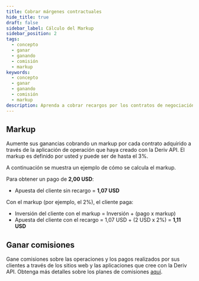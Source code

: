```yaml
---
title: Cobrar márgenes contractuales
hide_title: true
draft: false
sidebar_label: Cálculo del Markup
sidebar_position: 2
tags:
  - concepto
  - ganar
  - ganando
  - comisión
  - markup
keywords:
  - concepto
  - ganar
  - ganando
  - comisión
  - markup
description: Aprenda a cobrar recargos por los contratos de negociación adquiridos a través de su aplicación de negociación.
---
```


## Markup

Aumente sus ganancias cobrando un markup por cada contrato adquirido a través de la aplicación de operación que haya creado con la Deriv API. El markup es definido por usted y puede ser de hasta el 3%.

A continuación se muestra un ejemplo de cómo se calcula el markup.

Para obtener un pago de **2,00 USD**:

- Apuesta del cliente sin recargo = **1,07 USD**

Con el markup (por ejemplo, el 2%), el cliente paga:

- Inversión del cliente con el markup = Inversión + (pago x markup)
- Apuesta del cliente con el recargo = 1,07 USD + (2 USD x 2%) = **1,11 USD**

## Ganar comisiones

Gane comisiones sobre las operaciones y los pagos realizados por sus clientes a través de los sitios web y las aplicaciones que cree con la Deriv API. Obtenga más detalles sobre los planes de comisiones [aquí](https://www.deriv.com/partners/affiliate-ib).
